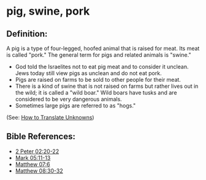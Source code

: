 # pig, swine, pork #

## Definition: ##

A pig is a type of four-legged, hoofed animal that is raised for meat. Its meat is called "pork." The general term for pigs and related animals is "swine."

 * God told the Israelites not to eat pig meat and to consider it unclean. Jews today still view pigs as unclean and do not eat pork.
 * Pigs are raised on farms to be sold to other people for their meat.
 * There is a kind of swine that is not raised on farms but rather lives out in the wild; it is called a "wild boar." Wild boars have tusks and are considered to be very dangerous animals.
 * Sometimes large pigs are referred to as "hogs."

(See: [How to Translate Unknowns](en/ta-vol1/translate/man/translate-unknown))



## Bible References: ##

* [2 Peter 02:20-22](en/tn/2pe/help/02/20)
* [Mark 05:11-13](en/tn/mrk/help/05/11)
* [Matthew 07:6](en/tn/mat/help/07/06)
* [Matthew 08:30-32](en/tn/mat/help/08/30)
